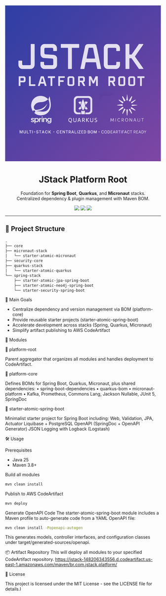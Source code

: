 <p align="center">
  <img src="./.docs/banner.png" alt="JStack Platform Root Banner" width="600"/>
</p>

<h1 align="center">JStack Platform Root</h1>
<p align="center">
  Foundation for <b>Spring Boot</b>, <b>Quarkus</b>, and <b>Micronaut</b> stacks.<br/>
  Centralized dependency & plugin management with Maven BOM.
</p>

<p align="center">
  <a href="https://adoptium.net/"><img src="https://img.shields.io/badge/Java-25-blue.svg?logo=java&style=flat-square"></a>
  <a href="https://maven.apache.org/"><img src="https://img.shields.io/badge/Maven-3.8+-orange.svg?logo=apachemaven&style=flat-square"></a>
  <a href="./LICENSE"><img src="https://img.shields.io/badge/License-MIT-green.svg?style=flat-square"></a>
</p>

---

## 📁 Project Structure

```text
.
├── core
├── micronaut-stack
│   └── starter-atomic-micronaut
├── security-core
├── quarkus-stack
│   └── starter-atomic-quarkus
└── spring-stack
    ├── starter-atomic-jpa-spring-boot
    ├── starter-atomic-neo4j-spring-boot
    └── starter-security-spring-boot
```

🚀 Main Goals

* Centralize dependency and version management via BOM (platform-core)
* Provide reusable starter projects (starter-atomic-spring-boot)
* Accelerate development across stacks (Spring, Quarkus, Micronaut)
* Simplify artifact publishing to AWS CodeArtifact

🧰 Modules

🔹 platform-root

Parent aggregator that organizes all modules and handles deployment to CodeArtifact.

🔹 platform-core

Defines BOMs for Spring Boot, Quarkus, Micronaut, plus shared dependencies:
	• spring-boot-dependencies
	• quarkus-bom
	• micronaut-platform
	• Kafka, Prometheus, Commons Lang, Jackson Nullable, JUnit 5, SpringDoc

🔹 starter-atomic-spring-boot

Minimalist starter project for Spring Boot including:
    Web, Validation, JPA, Actuator
    Liquibase + PostgreSQL
    OpenAPI (SpringDoc + OpenAPI Generator)
    JSON Logging with Logback (Logstash)

🛠 Usage

Prerequisites
* Java 25
* Maven 3.8+

Build all modules

```bash
mvn clean install
```
Publish to AWS CodeArtifact
```bash
mvn deploy
```
Generate OpenAPI Code
The starter-atomic-spring-boot module includes a Maven profile to auto-generate code from a YAML OpenAPI file:
```bash
mvn clean install -Popenapi-autogen
```
This generates models, controller interfaces, and configuration classes under
target/generated-sources/openapi.

📦 Artifact Repository
This will deploy all modules to your specified CodeArtifact repository.
https://jstack-148206343556.d.codeartifact.us-east-1.amazonaws.com/maven/br.com.jstack.platform/

📄 License

This project is licensed under the MIT License - see the LICENSE file for details.I 